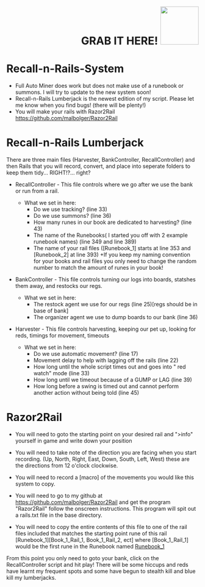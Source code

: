 <div id="header" align="right">
	<h1>
  		GRAB IT HERE! <img src="https://s3.envato.com/files/148177745/Still.jpg" width="100"/>
	</h1>
</div>

# Recall-n-Rails-System      
- Full Auto Miner does work but does not make use of a runebook or summons. I will try to update to the new system soon!
- Recall-n-Rails Lumberjack is the newest edition of my script. Please let me know when you find bugs! (there will be plenty!)
- You will make your rails with Razor2Rail https://github.com/malbolger/Razor2Rail

# Recall-n-Rails Lumberjack
There are three main files (Harvester, BankController, RecallController) and then Rails that you will record, convert, and place into seperate folders to keep them tidy... RIGHT!?... right?

- RecallController - This file controls where we go after we use the bank or run from a rail.
	- What we set in here:
		- Do we use tracking? (line 33)
		- Do we use summons? (line 36)
		- How many runes in our book are dedicated to harvesting? (line 43)
		- The name of the Runebooks( I started you off with 2 example runebook names) (line 349 and line 389)
		- The name of your rail files ([Runebook_1] starts at line 353 and [Runebook_2] at line 393)
			+If you keep my naming convention for your books and rail files you only need to change the random number to match the amount of runes in your book!

- BankController - This file controls turning our logs into boards, statshes them away, and restocks our regs.
	- What we set in here:
		- The restock agent we use for our regs (line 25)[regs should be in base of bank]
		- The organizer agent we use to dump boards to our bank (line 36)

- Harvester - This file controls harvesting, keeping our pet up, looking for reds, timings for movement, timeouts
	- What we set in here:
		- Do we use automatic movement? (line 17)
		- Movement delay to help with lagging off the rails (line 22)
		- How long until the whole script times out and goes into " red watch" mode (line 33)
		- How long until we timeout because of a GUMP or LAG (line 39)
		- How long before a swing is timed out and cannot perform another action without being told (line 45)

# Razor2Rail
- You will need to goto the starting point on your desired rail and ">info" yourself in game and write down your position

- You will need to take note of the direction you are facing when you start recording. (Up, North, Right, East, Down, South, Left, West) these are the directions from 12 o'clock clockwise.

- You will need to record a [macro] of the movements you would like this system to copy. 

- You will need to go to my github at https://github.com/malbolger/Razor2Rail and get the program "Razor2Rail" follow the onscreen instructions. This program will spit out a rails.txt file in the base directory. 

- You will need to copy the entire contents of this file to one of the rail files included that matches the starting point rune of this rail [Runebook_1][Book_1_Rail_1, Book_1_Rail_2, ect] where [Book_1_Rail_1] would be the first rune in the Runebook named [Runebook_1](default)

From this point you only need to goto your bank, click on the RecallController script and hit play! There will be some hiccups and reds have learnt my frequent spots and some have begun to stealth kill and blue kill my lumberjacks.
